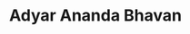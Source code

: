 ---
title: "Adyar Ananda Bhavan"
url: /bangalore/adyar-ananda-bhavan-14th-main-road/
shop: Süßwaren
---